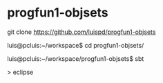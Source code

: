 # progfun1-objsets
git clone https://github.com/luispd/progfun1-objsets

luis@pcluis:~/workspace$ cd progfun1-objsets/

luis@pcluis:~/workspace/progfun1-objsets$ sbt

\> eclipse
